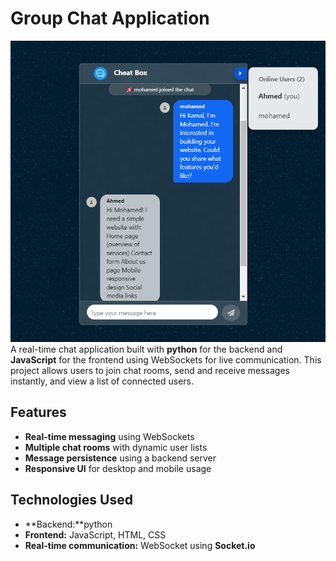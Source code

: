 # Group Chat Application

![Image description](img.png)
A real-time chat application built with **python** for the backend and **JavaScript** for the frontend using WebSockets for live communication. This project allows users to join chat rooms, send and receive messages instantly, and view a list of connected users.

## Features

- **Real-time messaging** using WebSockets
- **Multiple chat rooms** with dynamic user lists
- **Message persistence** using a backend server 
- **Responsive UI** for desktop and mobile usage

## Technologies Used

- **Backend:**python
- **Frontend:** JavaScript, HTML, CSS
- **Real-time communication:** WebSocket using **Socket.io**


